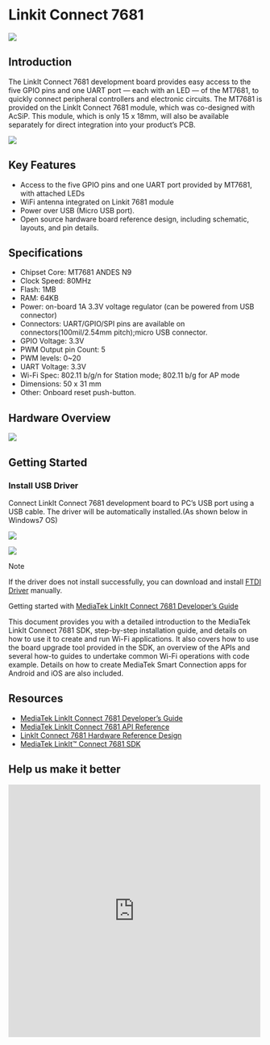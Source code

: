 <!-- 
+++
title       = "Linkit Connect 7681"
+++
 -->

# Linkit Connect 7681

![](/assets/Linkit_Connect_7681/img/Linkit_Connect_7681.jpg)

Introduction
------------

The LinkIt Connect 7681 development board provides easy access to the five GPIO pins and one UART port — each with an LED — of the MT7681, to quickly connect peripheral controllers and electronic circuits. The MT7681 is provided on the LinkIt Connect 7681 module, which was co-designed with AcSiP. This module, which is only 15 x 18mm, will also be available separately for direct integration into your product’s PCB.

[![](/assets/common/Get_One_Now_Banner.png)](http://www.seeedstudio.com/LinkIt-Connect-7681-Wi-Fi-HDK-for-IoT-p-2262.html)

Key Features
------------

-   Access to the five GPIO pins and one UART port provided by MT7681, with attached LEDs
-   WiFi antenna integrated on Linkit 7681 module
-   Power over USB (Micro USB port).
-   Open source hardware board reference design, including schematic, layouts, and pin details.

Specifications
--------------

-   Chipset Core: MT7681 ANDES N9
-   Clock Speed: 80MHz
-   Flash: 1MB
-   RAM: 64KB
-   Power: on-board 1A 3.3V voltage regulator (can be powered from USB connector)
-   Connectors: UART/GPIO/SPI pins are available on connectors(100mil/2.54mm pitch);micro USB connector.
-   GPIO Voltage: 3.3V
-   PWM Output pin Count: 5
-   PWM levels: 0~20
-   UART Voltage: 3.3V
-   Wi-Fi Spec: 802.11 b/g/n for Station mode; 802.11 b/g for AP mode
-   Dimensions: 50 x 31 mm
-   Other: Onboard reset push-button.

Hardware Overview
-------------

![](/assets/Linkit_Connect_7681/img/Linkit_Connect_7681_Block_Diagram.jpg)

Getting Started
---------------

### Install USB Driver

Connect LinkIt Connect 7681 development board to PC’s USB port using a USB cable. The driver will be automatically installed.(As shown below in Windows7 OS)

![](/assets/Linkit_Connect_7681/img/Install_FT230X_driver.jpg)

![](/assets/Linkit_Connect_7681/img/Install_FT230X_driver_ok.jpg)

<div class="admonition note">
<p class="admonition-title">Note</p>
If the driver does not install successfully, you can download and install <a class="external text" href="http://www.ftdichip.com/Drivers/VCP.htm" rel="nofollow" target="_blank">FTDI Driver</a> manually.
</div>

Getting started with [MediaTek LinkIt Connect 7681 Developer’s Guide](http://labs.mediatek.com/fileMedia/download/60b77480-f08e-46de-b4ab-513916dcff75)

This document provides you with a detailed introduction to the MediaTek LinkIt Connect 7681 SDK, step-by-step installation guide, and details on how to use it to create and run Wi-Fi applications. It also covers how to use the board upgrade tool provided in the SDK, an overview of the APIs and several how-to guides to undertake common Wi-Fi operations with code example. Details on how to create MediaTek Smart Connection apps for Android and iOS are also included.

Resources
---------

-   [MediaTek LinkIt Connect 7681 Developer’s Guide](http://labs.mediatek.com/fileMedia/download/60b77480-f08e-46de-b4ab-513916dcff75)
-   [MediaTek LinkIt Connect 7681 API Reference](http://labs.mediatek.com/fileMedia/download/5a44333c-f56a-47e6-ad03-9acfa33c9561)
-   [LinkIt Connect 7681 Hardware Reference Design](http://labs.mediatek.com/fileMedia/download/ff4f5863-55b0-4664-b189-b705153cf061)
-   [MediaTek LinkIt™ Connect 7681 SDK](http://labs.mediatek.com/site/global/developer_tools/mediatek_7681/sdk_intro/index.gsp)


Help us make it better
-------------------------

<iframe frameborder="0" height="500" src="https://www.surveymonkey.com/r/8W5KXJR" width="500"></iframe>


<!-- 
+++
oldwikiurl       = "http://www.seeedstudio.com/wiki/Linkit_Connect_7681"
+++
 -->

<!-- This Markdown file was created from http://www.seeedstudio.com/wiki/Linkit_Connect_7681 -->
